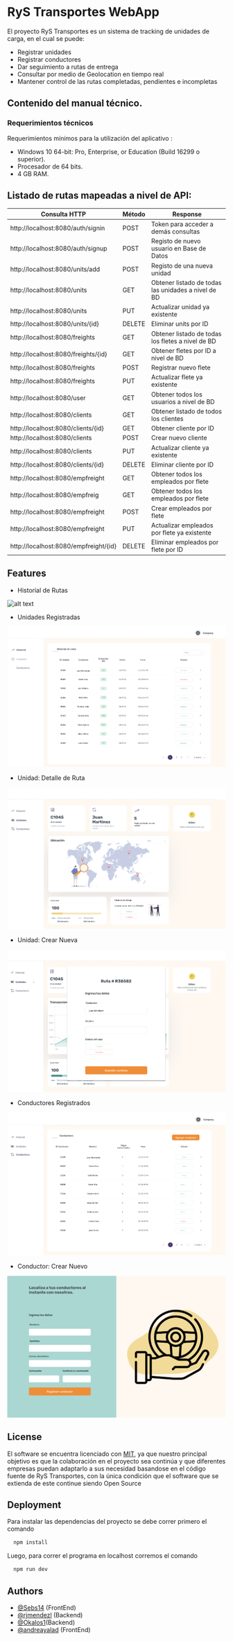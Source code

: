 
# RyS Transportes WebApp

El proyecto RyS Transportes es un sistema de tracking de unidades de carga, en el cual se puede: 

* Registrar unidades
* Registrar conductores
* Dar seguimiento a rutas de entrega
* Consultar por medio de Geolocation en tiempo real
* Mantener control de las rutas completadas, pendientes e incompletas

## Contenido del manual técnico.
### Requerimientos técnicos

Requerimientos mínimos para la utilización del aplicativo :
  - Windows 10 64-bit: Pro, Enterprise, or Education (Build 16299 o superior).
  - Procesador de 64 bits.
  - 4 GB RAM.

## Listado de rutas mapeadas a nivel de API:
| Consulta HTTP          | Método       | Response     |
| -----------------| --------- | --------- |
| http://localhost:8080/auth/signin |POST| Token para acceder a demás consultas |
| http://localhost:8080/auth/signup |POST| Registo de nuevo usuario en Base de Datos  |
| http://localhost:8080/units/add |POST| Registo de una nueva unidad  |
|   http://localhost:8080/units   |GET| Obtener listado de todas las unidades a nivel de BD       |
|http://localhost:8080/units|PUT|Actualizar unidad ya existente|
|http://localhost:8080/units/{id}|DELETE|Eliminar units por ID|
|http://localhost:8080/freights |GET|Obtener listado de todas los fletes a nivel de BD|
|http://localhost:8080/freights/{id} |GET|Obtener fletes por ID a nivel de BD|
|http://localhost:8080/freights|POST|Registrar nuevo flete|
|http://localhost:8080/freights|PUT|Actualizar flete ya existente|
|http://localhost:8080/user|GET|Obtener todos los usuarios a nivel de BD|
|http://localhost:8080/clients|GET|Obtener listado de todos los clientes|
|http://localhost:8080/clients/{id}|GET|Obtener cliente por ID|
|http://localhost:8080/clients|POST|Crear nuevo cliente|
|http://localhost:8080/clients|PUT|Actualizar cliente ya existente|
|http://localhost:8080/clients/{id}|DELETE|Eliminar cliente por ID|
|http://localhost:8080/empfreight|GET|Obtener todos los empleados por flete|
|http://localhost:8080/empfreig|GET|Obtener todos los empleados por flete|
|http://localhost:8080/empfreight|POST|Crear empleados por flete|
|http://localhost:8080/empfreight|PUT|Actualizar empleados por flete ya existente|
|http://localhost:8080/empfreight/{id}|DELETE|Eliminar empleados por flete por ID|

## Features

- Historial de Rutas

![alt text](HistorialdeViajes.png "viajes")

- Unidades Registradas

![alt text](/public/Historial.png "viajes")

- Unidad: Detalle de Ruta

![alt text](/public/DetalledeRuta.png "viajes")

- Unidad: Crear Nueva

![alt text](/public/NuevaRuta.png "viajes")

- Conductores Registrados

![alt text](/public/Conductores.png "viajes")

- Conductor: Crear Nuevo

![alt text](/public/NuevoConductor.png "viajes")

## License
El software se encuentra licenciado con [MIT](https://choosealicense.com/licenses/mit/), ya que nuestro principal objetivo es que la colaboración en el proyecto sea continúa y que diferentes empresas puedan adaptarlo a sus necesidad basandose en el código fuente de RyS Transportes, con la única condición que el software que se extienda de este continue siendo Open Source




## Deployment

Para instalar las dependencias del proyecto se debe correr primero el comando

```bash
  npm install
```
Luego, para correr el programa en localhost corremos el comando

```bash
  npm run dev
```


## Authors

- [@Sebs14](https://github.com/Sebs14) (FrontEnd)
- [@rjmendezl](https://github.com/rjmendezl) (Backend)
- [@Okalos1](https://github.com/Okalos1)(Backend)
- [@andreayalad](https://github.com/andreayalad) (FrontEnd)




